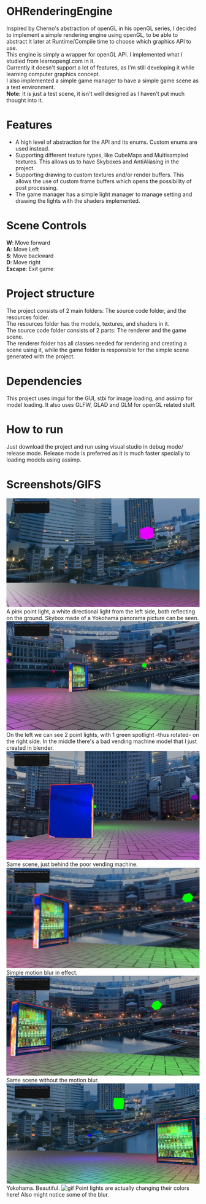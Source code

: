 
# OHRenderingEngine
Inspired by Cherno's abstraction of openGL in his openGL series, I decided to implement a simple rendering engine using openGL, to be able to abstract it later at Runtime/Compile time to choose which graphics API to use.  
This engine is simply a wrapper for openGL API. I implemented what I studied from learnopengl.com in it.  
Currently it doesn't support a lot of features, as I'm still developing it while learning computer graphics concept.  
I also implemented a simple game manager to have a simple game scene as a test environment.  
**Note:** It is just a test scene, it isn't well designed as I haven't put much thought into it.
# Features
- A high level of abstraction for the API and its enums. Custom enums are used instead.
- Supporting different texture types, like CubeMaps and Multisampled textures. This allows us to have Skyboxes and AntiAliasing in the project.
- Supporting drawing to custom textures and/or render buffers. This allows the use of custom frame buffers which opens the possibility of post processing.
- The game manager has a simple light manager to manage setting and drawing the lights with the shaders implemented.
# Scene Controls
**W**: Move forward  
**A**: Move Left  
**S**: Move backward  
**D**: Move right  
**Escape**: Exit game  
# Project structure
The project consists of 2 main folders: The source code folder, and the resources folder.  
The resources folder has the models, textures, and shaders in it.  
The source code folder consists of 2 parts: The renderer and the game scene.  
The renderer folder has all classes needed for rendering and creating a scene using it, while the game folder is responsible for the simple scene generated with the project.
# Dependencies
This project uses imgui for the GUI, stbi for image loading, and assimp for model loading. It also uses GLFW, GLAD and GLM for openGL related stuff.
# How to run
Just download the project and run using visual studio in debug mode/ release mode. Release mode is preferred as it is much faster specially to loading models using assimp.
# Screenshots/GIFS
![image](/Screenshots/1.png?raw=true)
A pink point light, a white directional light from the left side, both reflecting on the ground. Skybox made of a Yokohama panorama picture can be seen.
![image](/Screenshots/2.png?raw=true)
On the left we can see 2 point lights, with 1 green spotlight -thus rotated- on the right side. In the middle there's a bad vending machine model that I just created in blender.
![image](/Screenshots/3.png?raw=true)
Same scene, just behind the poor vending machine.
![image](/Screenshots/4.png?raw=true)
Simple motion blur in effect.
![image](/Screenshots/5.png?raw=true)
Same scene without the motion blur.
![image](/Screenshots/6.png?raw=true)
Yokohama. Beautiful.
![gif](/Screenshots/gif.gif)
Point lights are actually changing their colors here! Also might notice some of the blur.

